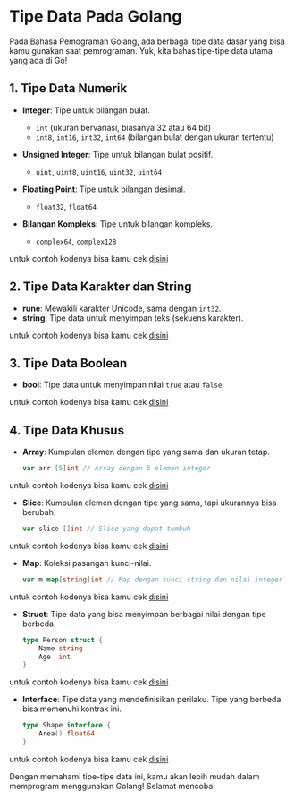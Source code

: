 # Tipe Data Pada Golang

Pada Bahasa Pemograman Golang, ada berbagai tipe data dasar yang bisa kamu gunakan saat pemrograman. Yuk, kita bahas tipe-tipe data utama yang ada di Go!

## 1. Tipe Data Numerik

- **Integer**: Tipe untuk bilangan bulat.
  - `int` (ukuran bervariasi, biasanya 32 atau 64 bit)
  - `int8`, `int16`, `int32`, `int64` (bilangan bulat dengan ukuran tertentu)
- **Unsigned Integer**: Tipe untuk bilangan bulat positif.

  - `uint`, `uint8`, `uint16`, `uint32`, `uint64`

- **Floating Point**: Tipe untuk bilangan desimal.

  - `float32`, `float64`

- **Bilangan Kompleks**: Tipe untuk bilangan kompleks.
  - `complex64`, `complex128`

untuk contoh kodenya bisa kamu cek [disini](/basic/02_Tipe_Data/tipe_data_numerik.go)

## 2. Tipe Data Karakter dan String

- **rune**: Mewakili karakter Unicode, sama dengan `int32`.
- **string**: Tipe data untuk menyimpan teks (sekuens karakter).

untuk contoh kodenya bisa kamu cek [disini](/basic/02_Tipe_Data/tipe_data_string.go)

## 3. Tipe Data Boolean

- **bool**: Tipe data untuk menyimpan nilai `true` atau `false`.

untuk contoh kodenya bisa kamu cek [disini](/basic/02_Tipe_Data/tipe_data_boolean.go)

## 4. Tipe Data Khusus

- **Array**: Kumpulan elemen dengan tipe yang sama dan ukuran tetap.

  ```go
  var arr [5]int // Array dengan 5 elemen integer
  ```

untuk contoh kodenya bisa kamu cek [disini](/basic/02_Tipe_Data/array.go)

- **Slice**: Kumpulan elemen dengan tipe yang sama, tapi ukurannya bisa berubah.

  ```go
  var slice []int // Slice yang dapat tumbuh
  ```

untuk contoh kodenya bisa kamu cek [disini](/basic/02_Tipe_Data/slice.go)

- **Map**: Koleksi pasangan kunci-nilai.

  ```go
  var m map[string]int // Map dengan kunci string dan nilai integer
  ```

untuk contoh kodenya bisa kamu cek [disini](/basic/02_Tipe_Data/map.go)

- **Struct**: Tipe data yang bisa menyimpan berbagai nilai dengan tipe berbeda.

  ```go
  type Person struct {
      Name string
      Age  int
  }
  ```

untuk contoh kodenya bisa kamu cek [disini](/basic/02_Tipe_Data/struct.go)

- **Interface**: Tipe data yang mendefinisikan perilaku. Tipe yang berbeda bisa memenuhi kontrak ini.

  ```go
  type Shape interface {
      Area() float64
  }
  ```

untuk contoh kodenya bisa kamu cek [disini](/basic/02_Tipe_Data/interface.go)

Dengan memahami tipe-tipe data ini, kamu akan lebih mudah dalam memprogram menggunakan Golang! Selamat mencoba!
